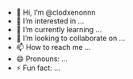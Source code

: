 - 👋 Hi, I’m @clodxenonnn
- 👀 I’m interested in ...
- 🌱 I’m currently learning ...
- 💞️ I’m looking to collaborate on ...
- 📫 How to reach me ...
- 😄 Pronouns: ...
- ⚡ Fun fact: ...

<!---
clodxenonnn/clodxenonnn is a ✨ special ✨ repository because its `README.md` (this file) appears on your GitHub profile.
You can click the Preview link to take a look at your changes.
--->
